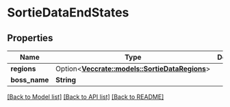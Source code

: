 # SortieDataEndStates

## Properties

Name | Type | Description | Notes
------------ | ------------- | ------------- | -------------
**regions** | Option<[**Vec<crate::models::SortieDataRegions>**](sortieData_regions.md)> |  | [optional]
**boss_name** | **String** |  | 

[[Back to Model list]](../README.md#documentation-for-models) [[Back to API list]](../README.md#documentation-for-api-endpoints) [[Back to README]](../README.md)


